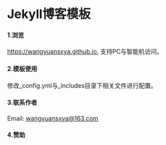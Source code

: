 Jekyll博客模板
================

#### 1.浏览
https://wangyuansxya.github.io, 支持PC与智能机访问。  

#### 2.模板使用
修改_config.yml与_includes目录下相关文件进行配置。  

#### 3.联系作者
Email: wangyuansxya@163.com  

#### 4.赞助

